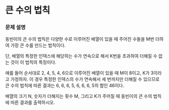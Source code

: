 # 큰 수의 법칙  

### 문제 설명

<p>동빈이의 큰 수의 법칙은 다양한 수로 이루어진 배열이 있을 때 주어진 수들을 M번 더하여 가장 큰 수를 만드는 법칙이다.</p>

<p>단, 배열의 특정한 인덱스에 해당하는 수가 연속으로 해서 K번을 초과하여 더해질 수 없는 것이 이 법칙의 특징이다.</p>

<p>얘를 들어 순서대로 2, 4, 5, 4, 6으로 이루어진 배열이 있을 때 M이 8이고, K가 3이라고 가정하자. 
이 경우 특정한 인덱스의 수가 연속해서 세 번까지만 더해질 수 있으므로 큰 수의 법칙에 따른 결과는 6, 6, 6, 5, 6, 6, 6, 5의 합인 46이다.</p>

<p>배열의 크기 N, 숫자가 더해지는 횟수 M, 그리고 K가 주어질 때 동빈이의 큰 수의 법칙에 따른 결과를 출력하시오.</p>
